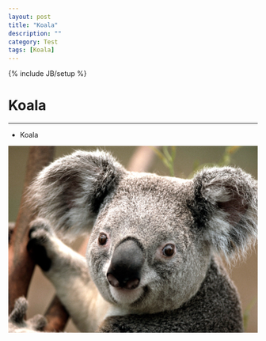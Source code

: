 ```yaml
---
layout: post
title: "Koala"
description: ""
category: Test
tags: [Koala]
---
```

{% include JB/setup %}

# Koala 
---

* Koala

![Alt text](/image/test/Koala.jpg)

<!--break-->







